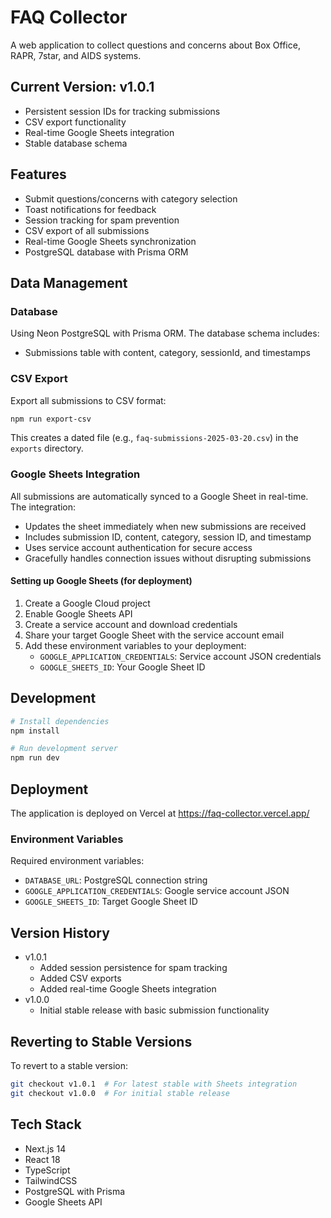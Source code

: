 # FAQ Collector

A web application to collect questions and concerns about Box Office, RAPR, 7star, and AIDS systems.

## Current Version: v1.0.1
- Persistent session IDs for tracking submissions
- CSV export functionality
- Real-time Google Sheets integration
- Stable database schema

## Features
- Submit questions/concerns with category selection
- Toast notifications for feedback
- Session tracking for spam prevention
- CSV export of all submissions
- Real-time Google Sheets synchronization
- PostgreSQL database with Prisma ORM

## Data Management
### Database
Using Neon PostgreSQL with Prisma ORM. The database schema includes:
- Submissions table with content, category, sessionId, and timestamps

### CSV Export
Export all submissions to CSV format:
```bash
npm run export-csv
```
This creates a dated file (e.g., `faq-submissions-2025-03-20.csv`) in the `exports` directory.

### Google Sheets Integration
All submissions are automatically synced to a Google Sheet in real-time. The integration:
- Updates the sheet immediately when new submissions are received
- Includes submission ID, content, category, session ID, and timestamp
- Uses service account authentication for secure access
- Gracefully handles connection issues without disrupting submissions

#### Setting up Google Sheets (for deployment)
1. Create a Google Cloud project
2. Enable Google Sheets API
3. Create a service account and download credentials
4. Share your target Google Sheet with the service account email
5. Add these environment variables to your deployment:
   - `GOOGLE_APPLICATION_CREDENTIALS`: Service account JSON credentials
   - `GOOGLE_SHEETS_ID`: Your Google Sheet ID

## Development
```bash
# Install dependencies
npm install

# Run development server
npm run dev
```

## Deployment
The application is deployed on Vercel at https://faq-collector.vercel.app/

### Environment Variables
Required environment variables:
- `DATABASE_URL`: PostgreSQL connection string
- `GOOGLE_APPLICATION_CREDENTIALS`: Google service account JSON
- `GOOGLE_SHEETS_ID`: Target Google Sheet ID

## Version History
- v1.0.1
  - Added session persistence for spam tracking
  - Added CSV exports
  - Added real-time Google Sheets integration
- v1.0.0 
  - Initial stable release with basic submission functionality

## Reverting to Stable Versions
To revert to a stable version:
```bash
git checkout v1.0.1  # For latest stable with Sheets integration
git checkout v1.0.0  # For initial stable release
```

## Tech Stack
- Next.js 14
- React 18
- TypeScript
- TailwindCSS
- PostgreSQL with Prisma
- Google Sheets API
